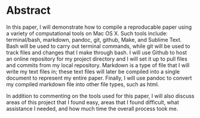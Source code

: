 # Abstract
In this paper, I will demonstrate how to compile a reproducable paper using a variety of 
computational tools on Mac OS X. Such tools include: terminal/bash, markdown, pandoc, git, 
github, Make, and Sublime Text. Bash will be used to carry out terminal commands, while git will
be used to track files and changes that I make through bash. I will use Github to host an online 
repository for my project directory and I will set it up to pull files and commits from my
local repository. Markdown is a type of file that I will write my text files in; these text
files will later be compiled into a single document to represent my entire paper. Finally, I
will use pandoc to convert my compiled markdown file into other file types, such as html.  
  
In addition to commenting on the tools used for this paper, I will also discuss areas of this 
project that I found easy, areas that I found difficult, what assistance I needed, and how much
time the overall process took me. 
